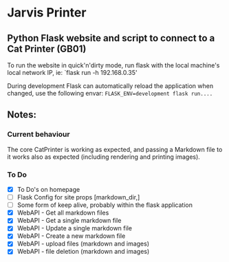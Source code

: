 # Jarvis Printer
## Python Flask website and script to connect to a Cat Printer (GB01)

To run the website in quick'n'dirty mode, run flask with the local machine's local network IP, ie: `flask run -h 192.168.0.35'

During development Flask can automatically reload the application when changed, use the following envar: `FLASK_ENV=development flask run....`


## Notes:

### Current behaviour
The core CatPrinter is working as expected, and passing a Markdown file to it works also as expected (including rendering and printing images).

### To Do
 - [X] To Do's on homepage
 - [ ] Flask Config for site props [markdown_dir,]
 - [ ] Some form of keep alive, probably within the flask application
 - [X] WebAPI - Get all markdown files
 - [X] WebAPI - Get a single markdown file
 - [X] WebAPI - Update a single markdown file
 - [X] WebAPI - Create a new markdown file
 - [X] WebAPI - upload files (markdown and images)
 - [X] WebAPI - file deletion (markdown and images)